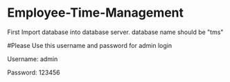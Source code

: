 # Employee-Time-Management

First Import database into database server. database name should be "tms"

#Please Use this username and password for admin login




Username: admin





Password: 123456
